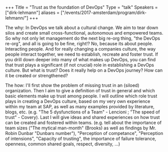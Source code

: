 +++
Title = "Trust as the foundation of DevOps"
Type = "talk"
Speakers = ["dirk-lehmann"]
aliases = ["/events/2017-amsterdam/program/dirk-lehmann/"]
+++

The why:
In DevOps we talk about a cultural change.
We aim to tear down silos and create small cross-functional, autonomous and empowered
teams. So why not only let management do the next big re-org thing, "the DevOps re-org", and all is going to be fine, right!?
No, because its about people. Interacting people. And for really changing a companies culture, the way people interact together, we need to establish, recreate and foster trust.
If you drill down deeper into many of what makes up DevOps, you can find that trust plays a significant (if not crucial) role in establishing a DevOps culture.
But what is trust? Does it really help on a DevOps journey? How can it be created or strengthened?


The how:
I'll first show the problem of missing trust in an (siloed) organization.
Then I aim to give a definition of trust in general and which basic elements make up trust among people.
I will outline which role trust plays in creating a DevOps culture, based on my very own experience within my team at SAP, as well as many examples provided by literature, blogs, etc. (e.g. "The 5 dysfunctions of a Team" - Lencioni ; "The speed of trust" - Covery).
Last I will give ideas and shared experiences on how trust can be created and fostered within teams. (e.g. tell about the importance of team sizes ("The mytical man-month" (Brooks) as well as findings by Mr. Robin Dunbar "Dunbars number"), "Perception of competance", "Perception of intensions", "Capacity of trusting", the importance of failure tolerance, openness, common shared goals, respect, diversity, ...)

